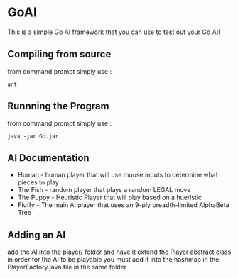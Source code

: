 GoAI
====
This is a simple Go AI framework that you can use to test out your Go AI!

Compiling from source
---
from command prompt simply use :

	ant

Runnning the Program
---
from command prompt simply use :

	java -jar Go.jar

AI Documentation
---

- Human - human player that will use mouse inputs to determine what pieces to play
- The Fish - random player that plays a random LEGAL move
- The Puppy - Heuristic Player that will play based on a hueristic
- Fluffy - The main AI player that uses an 9-ply breadth-limited AlphaBeta Tree

Adding an AI
---
add the AI into the player/ folder and have it extend the Player abstract class
in order for the AI to be playable you must add it into the hashmap in the PlayerFactory.java file in the same folder

